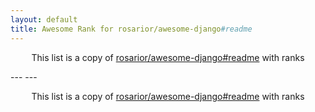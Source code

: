 ```yaml
---
layout: default
title: Awesome Rank for rosarior/awesome-django#readme
---
```


<p align="center">
	This list is a copy of <a href="https://github.com/rosarior/awesome-django#readme">rosarior/awesome-django#readme</a> with ranks
</p>
---
---
<p align="center">
	This list is a copy of <a href="https://github.com/rosarior/awesome-django#readme">rosarior/awesome-django#readme</a> with ranks
</p>
